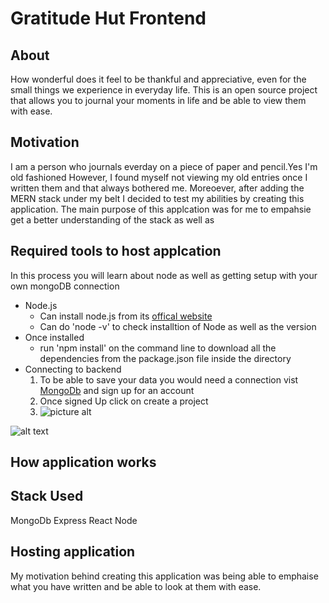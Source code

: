
# Gratitude Hut Frontend

## About 
How wonderful does it feel to be thankful and appreciative, even for the small things we experience in everyday life.
This is an open source project that allows you to journal your moments in life and be able to view them with ease.

## Motivation 
I am a person who journals everday on a piece of paper and pencil.Yes I'm old fashioned However, I found myself not viewing my old entries once I written them and that always bothered me. Moreoever, after adding the MERN stack under my belt I decided to test my abilities by creating this application. The main purpose of this applcation was for me to empahsie  get a better understanding of the stack as well as



## Required tools to host applcation 

In this process you will learn about node as well as getting setup with your own mongoDB connection

* Node.js
   * Can install node.js from its [offical website](https://nodejs.org/en/download/)
   * Can do 'node -v' to check installtion of Node as well as the version
* Once installed 
  * run 'npm install' on the command line to download all the dependencies from the package.json file inside the directory  
* Connecting to backend
  1. To be able to save your data you would need a connection vist [MongoDb](https://account.mongodb.com/account/login) and sign up for an account 
  2. Once signed Up click on create a project 
  3. ![picture alt]()

![alt text](/Users/stammareddi/Desktop/createproject.png)

## How application works 




## Stack Used
MongoDb
Express
React
Node




## Hosting application

My motivation behind creating this application was being able to emphaise what you have written and be able to look at them with ease.
